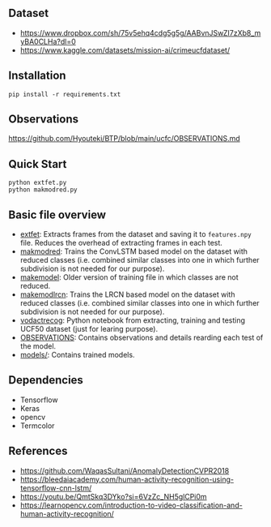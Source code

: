 ## Dataset
- https://www.dropbox.com/sh/75v5ehq4cdg5g5g/AABvnJSwZI7zXb8_myBA0CLHa?dl=0
- https://www.kaggle.com/datasets/mission-ai/crimeucfdataset/

## Installation
```console
pip install -r requirements.txt
```

## Observations
https://github.com/Hyouteki/BTP/blob/main/ucfc/OBSERVATIONS.md

## Quick Start
```console
python extfet.py
python makmodred.py
```

## Basic file overview
- [extfet](https://github.com/Hyouteki/BTP/blob/main/ucfc/extfet.py): Extracts frames from the dataset and saving it to `features.npy` file. Reduces the overhead of extracting frames in each test.
- [makmodred](https://github.com/Hyouteki/BTP/blob/main/ucfc/trainfiles/makmodred.py): Trains the ConvLSTM based model on the dataset with reduced classes (i.e. combined similar classes into one in which further subdivision is not needed for our purpose).
- [makemodel](https://github.com/Hyouteki/BTP/blob/main/ucfc/trainfiles/makemodel.py): Older version of training file in which classes are not reduced.
- [makemodlrcn](https://github.com/Hyouteki/BTP/blob/main/ucfc/trainfiles/makmodlrcn.py): Trains the LRCN based model on the dataset with reduced classes (i.e. combined similar classes into one in which further subdivision is not needed for our purpose).
- [vodactrecog](https://github.com/Hyouteki/BTP/blob/main/ucfc/vodactrecog.ipynb): Python notebook from extracting, training and testing UCF50 dataset (just for learing purpose).
- [OBSERVATIONS](https://github.com/Hyouteki/BTP/blob/main/ucfc/OBSERVATIONS.md): Contains observations and details rearding each test of the model.
- [models/](https://github.com/Hyouteki/BTP/tree/main/ucfc/models): Contains trained models.

## Dependencies
- Tensorflow
- Keras
- opencv
- Termcolor

## References
- https://github.com/WaqasSultani/AnomalyDetectionCVPR2018
- https://bleedaiacademy.com/human-activity-recognition-using-tensorflow-cnn-lstm/
- https://youtu.be/QmtSkq3DYko?si=6VzZc_NH5glCPi0m
- https://learnopencv.com/introduction-to-video-classification-and-human-activity-recognition/
